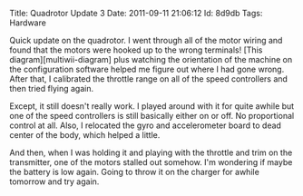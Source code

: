 Title: Quadrotor Update 3 
Date:  2011-09-11 21:06:12
Id:    8d9db
Tags:  Hardware

Quick update on the quadrotor. I went through all of the motor wiring and found that the motors were hooked up to the wrong terminals! [This diagram][multiwii-diagram] plus watching the orientation of the machine on the configuration software helped me figure out where I had gone wrong. After that, I calibrated the throttle range on all of the speed controllers and then tried flying again.

Except, it still doesn't really work. I played around with it for quite awhile but one of the speed controllers is still basically either on or off. No proportional control at all. Also, I relocated the gyro and accelerometer board to dead center of the body, which helped a little.

And then, when I was holding it and playing with the throttle and trim on the transmitter, one of the motors stalled out somehow. I'm wondering if maybe the battery is low again. Going to throw it on the charger for awhile tomorrow and try again.

